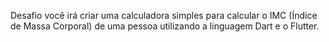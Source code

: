 Desafio você irá criar uma calculadora simples para calcular o IMC (Índice de Massa Corporal) de uma pessoa utilizando a linguagem Dart e o Flutter.
